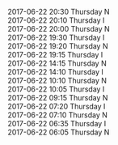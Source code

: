 2017-06-22 20:30 Thursday  N  
2017-06-22 20:10 Thursday  I  
2017-06-22 20:00 Thursday  N  
2017-06-22 19:30 Thursday  I  
2017-06-22 19:20 Thursday  N  
2017-06-22 19:15 Thursday  I  
2017-06-22 14:15 Thursday  N  
2017-06-22 14:10 Thursday  I  
2017-06-22 10:10 Thursday  N  
2017-06-22 10:05 Thursday  I  
2017-06-22 09:15 Thursday  N  
2017-06-22 07:20 Thursday  I  
2017-06-22 07:10 Thursday  N  
2017-06-22 06:35 Thursday  I  
2017-06-22 06:05 Thursday  N  
